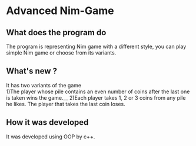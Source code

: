# Advanced Nim-Game

## What does the program do
The program is representing Nim game with a different style, you can play simple Nim game or choose from its variants.

## What's new ?
It has two variants of the game </br>
1)The player whose pile contains an even number of coins after the last one is taken wins the game.__
2)Each player takes 1, 2 or 3 coins from any pile he likes. The player that takes the last coin loses.

## How it was developed 
It was developed using OOP by c++.

